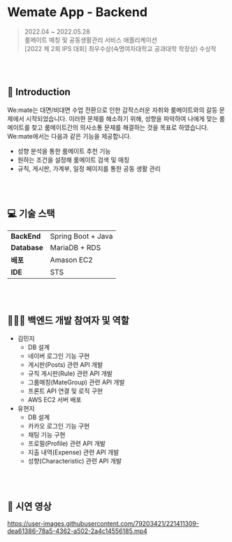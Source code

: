 # Wemate App - Backend
> 2022.04 ~ 2022.05.28 <br>
룸메이트 매칭 및 공동생활관리 서비스 애플리케이션<br>
[2022 제 2회 IPS 대회] 최우수상(숙명여자대학교 공과대학 학장상) 수상작

<br><br>
## 📌 Introduction
We:mate는 대면/비대면 수업 전환으로 인한 갑작스러운 자취와 룸메이트와의 갈등 문제에서 시작되었습니다. 
이러한 문제를 해소하기 위해, 성향을 파악하여 나에게 맞는 룸메이트를 찾고 룸메이트간의 의사소통 문제를 해결하는 것을 목표로 하였습니다. We:mate에서는 다음과 같은 기능을 제공합니다.

- 성향 분석을 통한 룸메이트 추천 기능
- 원하는 조건을 설정해 룸메이트 검색 및 매칭
- 규칙, 게시판, 가계부, 일정 페이지를 통한 공동 생활 관리

<br><br>
## 💻 기술 스택
<table class="tg">
<tbody>
  <tr>
    <td><b>BackEnd</b></td>
        <td>
          Spring Boot + Java
        </td>
  </tr>
  <tr>
    <td><b>Database</b></td>
       <td>
         MariaDB + RDS
       </td>
  </tr>
  <tr>
  <tr>
    <td><b>배포</b></td>
       <td>
         Amason EC2
       </td>
  </tr>
  <tr>
    <td><b>IDE</b></td>
      <td>
        STS
      </td>
  </tr>
</tbody>
</table>
<br><br>

## 🙋🏻‍♀️ 백엔드 개발 참여자 및 역할 
- 김민지
  - DB 설계
  - 네이버 로그인 기능 구현
  - 게시판(Posts) 관련 API 개발
  - 규칙 게시판(Rule) 관련 API 개발
  - 그룹매칭(MateGroup) 관련 API 개발
  - 프론트 API 연결 및 로직 구현
  - AWS EC2 서버 배포
- 유현지
  - DB 설계
  - 카카오 로그인 기능 구현
  - 채팅 기능 구현
  - 프로필(Profile) 관련 API 개발
  - 지출 내역(Expense) 관련 API 개발
  - 성향(Characteristic) 관련 API 개발
 

<br><br>
## 🎥 시연 영상

https://user-images.githubusercontent.com/79203421/221411309-dea61386-78a5-4362-a502-2a4c14556185.mp4

